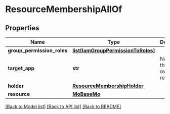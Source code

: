 # ResourceMembershipAllOf

## Properties
Name | Type | Description | Notes
------------ | ------------- | ------------- | -------------
**group_permission_roles** | [**list[IamGroupPermissionToRoles]**](IamGroupPermissionToRoles.md) |  | [optional] 
**target_app** | **str** | Name of the Service owning the resource.    | [optional] [readonly] 
**holder** | [**ResourceMembershipHolder**](.md) |  | [optional] 
**resource** | [**MoBaseMo**](.md) |  | [optional] 

[[Back to Model list]](../README.md#documentation-for-models) [[Back to API list]](../README.md#documentation-for-api-endpoints) [[Back to README]](../README.md)


